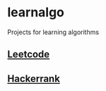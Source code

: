 # learnalgo
Projects for learning algorithms

## [Leetcode](leetcode) 

## [Hackerrank](hackerrank)
